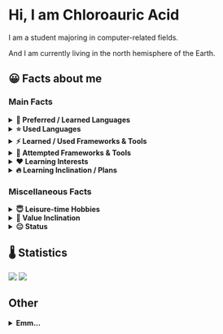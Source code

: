 #  Hi, I am Chloroauric Acid
I am a student majoring in computer-related fields. 

And I am currently living in the north hemisphere of the Earth.

## 😀 Facts about me
### Main Facts
<details>
  <summary><b> 🌟 Preferred / Learned Languages</b></summary>
  <pre> C++, Python3, Web Frontend(JavaScript, HTML5, CSS3, WebGL2)</pre>
</details>

<details>
  <summary><b> ⭐ Used Languages</b></summary>
  <pre><b>Frontend:</b> TypeScript
<b>Desktop/Mobile Apps:</b> Java, C#
<b>Operating System:</b> Assembly(NASM)
<b>Shader:</b> GLSL
<b>Earlier:</b> Basic</pre>
</details>

<details>
  <summary><b> ⚡ Learned / Used Frameworks & Tools</b></summary>
  <pre><b>Frontend Technology:</b> Vue.js(v2&v3), Webpack
<b>Computer Vision & Machine Learning:</b> OpenCV, PyTorch, Keras
<b>Computer Graphics:</b> OpenGL/WebGL</pre>
</details>

<details>
  <summary><b> 🔨 Attempted Frameworks & Tools</b></summary>
  <pre><b>Frontend Technology:</b> UI Components(Vuetify, NaiveUI), Axios, Cordova
<b>Computer Vision & Machine Learning:</b> Tensorflow
<b>Computing:</b> CUDA
<b>Other:</b> CMake, Docker</pre>
</details>

<details>
  <summary><b> ❤ Learning Interests</b></summary>
  <pre>Computer Vision / Machine Learning, Computer Graphics, Frontend Design</pre>
</details>

<details>
  <summary><b> 🔥 Learning Inclination / Plans</b></summary>
  <pre><b style="color:red !important">#### In Imagination ? ####</b>: (Tend to learn in leisure time)
<b>Tools & Frameworks</b>: PyTorch, OpenCV, OpenGL/WebGL, other Graphics/Game Engines
<b>Programming Languages</b>: C#, TypeScript</pre>

<pre>
<b style="color:red !important">#### Subject to the Reality! ####</b>: (Rather to sleep instead of learning them in leisure time)
<b>Tools & Frameworks</b>: Docker, Golang</pre>
</details>

### Miscellaneous Facts

<details>
  <summary><b> 😇 Leisure-time Hobbies</b></summary>
  <pre><b>Electronic Games:</b> TCG,RPG/ARPG,Open World,Sandbox,SIM,Tower Defense, Rougelike, Puzzle. (PVE/Single-Player Only)
<b>Surfing the Net:</b> Videos & News & Memes
<b>Watching Anime:</b>
<b>Listening to Music:</b></pre>
</details>

<details>
  <summary><b> 🙂 Value Inclination</b></summary>
  <pre>Hold a neutral stance to many things, maybe?
Dislike over-hyped concepts
Want to break the cage of feudalism.
Embrace the liberty and the order.
Idealist and dreaming for utopia.
Passion should be prior to client requirements
</pre>
</details>

<details>
  <summary><b> 😐 Status</b></summary>
  <pre>Seems that what I love contradicts to what I do. Some are learnt for work.
Some are learnt with love and some are learnt for academic purpose.
How can I unify these stuffs and avoid being a unprofessional full-stack worker?
Also, getting mad with those damn internet connection and outmoded computer devices!
</pre>
</details>


## 🌡 Statistics<br/>
![](https://github-readme-stats.vercel.app/api/top-langs/?username=aeroraven&line_height=21&theme=vue&layout=compact&langs_count=15)
![](https://github-readme-stats.vercel.app/api?username=aeroraven&show_icons=true)
<!--**Wakatime Statistics**<br/>-->
<!--![](https://github-readme-stats.vercel.app/api/wakatime?username=Aeroraven&layout=compact)-->


## Other<br/>
<details>
<summary><b> Emm... </b></summary>
<img src='https://genshin-card.getloli.com/detail/48/245403823.png?t=114514'></img>
</details>


